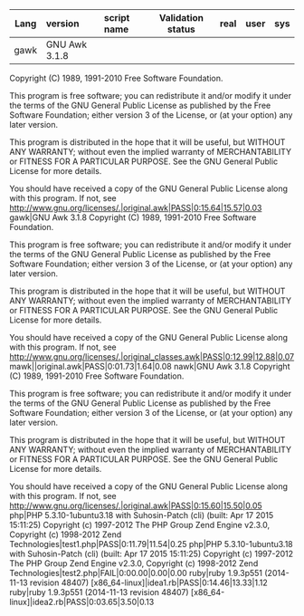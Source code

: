 Lang|version|script name|Validation status|real|user|sys
---|:---|:---|:---:|:---:|:---:|:---:
gawk|GNU Awk 3.1.8
Copyright (C) 1989, 1991-2010 Free Software Foundation.

This program is free software; you can redistribute it and/or modify
it under the terms of the GNU General Public License as published by
the Free Software Foundation; either version 3 of the License, or
(at your option) any later version.

This program is distributed in the hope that it will be useful,
but WITHOUT ANY WARRANTY; without even the implied warranty of
MERCHANTABILITY or FITNESS FOR A PARTICULAR PURPOSE.  See the
GNU General Public License for more details.

You should have received a copy of the GNU General Public License
along with this program. If not, see http://www.gnu.org/licenses/.|original.awk|PASS|0:15.64|15.57|0.03
gawk|GNU Awk 3.1.8
Copyright (C) 1989, 1991-2010 Free Software Foundation.

This program is free software; you can redistribute it and/or modify
it under the terms of the GNU General Public License as published by
the Free Software Foundation; either version 3 of the License, or
(at your option) any later version.

This program is distributed in the hope that it will be useful,
but WITHOUT ANY WARRANTY; without even the implied warranty of
MERCHANTABILITY or FITNESS FOR A PARTICULAR PURPOSE.  See the
GNU General Public License for more details.

You should have received a copy of the GNU General Public License
along with this program. If not, see http://www.gnu.org/licenses/.|original_classes.awk|PASS|0:12.99|12.88|0.07
mawk||original.awk|PASS|0:01.73|1.64|0.08
nawk|GNU Awk 3.1.8
Copyright (C) 1989, 1991-2010 Free Software Foundation.

This program is free software; you can redistribute it and/or modify
it under the terms of the GNU General Public License as published by
the Free Software Foundation; either version 3 of the License, or
(at your option) any later version.

This program is distributed in the hope that it will be useful,
but WITHOUT ANY WARRANTY; without even the implied warranty of
MERCHANTABILITY or FITNESS FOR A PARTICULAR PURPOSE.  See the
GNU General Public License for more details.

You should have received a copy of the GNU General Public License
along with this program. If not, see http://www.gnu.org/licenses/.|original.awk|PASS|0:15.60|15.50|0.05
php|PHP 5.3.10-1ubuntu3.18 with Suhosin-Patch (cli) (built: Apr 17 2015 15:11:25) 
Copyright (c) 1997-2012 The PHP Group
Zend Engine v2.3.0, Copyright (c) 1998-2012 Zend Technologies|test1.php|PASS|0:11.79|11.54|0.25
php|PHP 5.3.10-1ubuntu3.18 with Suhosin-Patch (cli) (built: Apr 17 2015 15:11:25) 
Copyright (c) 1997-2012 The PHP Group
Zend Engine v2.3.0, Copyright (c) 1998-2012 Zend Technologies|test2.php|FAIL|0:00.00|0.00|0.00
ruby|ruby 1.9.3p551 (2014-11-13 revision 48407) [x86_64-linux]|idea1.rb|PASS|0:14.46|13.33|1.12
ruby|ruby 1.9.3p551 (2014-11-13 revision 48407) [x86_64-linux]|idea2.rb|PASS|0:03.65|3.50|0.13
